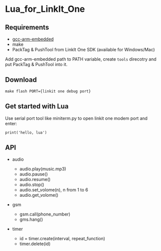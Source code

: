 # Lua_for_LinkIt_One

## Requirements
+ [gcc-arm-embedded](https://launchpad.net/gcc-arm-embedded)
+ make
+ PackTag & PushTool from LinkIt One SDK (available for Windows/Mac)

Add gcc-arm-embedded path to PATH variable, create `tools` direcotry and put PackTag & PushTool into it.

## Download

```
make flash PORT={linkit one debug port}
```

## Get started with Lua
Use serial port tool like miniterm.py to open linkit one modem port and enter:
```
print('hello, lua')
```

## API
+ audio
    - audio.play(music.mp3)
    - audio.pause()
    - audio.resume()
    - audio.stop()
    - audio.set_volome(n), n from 1 to 6
    - audio.get_volome()
    
+ gsm
    - gsm.call(phone_number)
    - gms.hang()
    
+ timer
    - id = timer.create(interval, repeat_function)
    - timer.delete(id)
    
